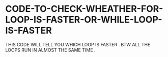 # CODE-TO-CHECK-WHEATHER-FOR-LOOP-IS-FASTER-OR-WHILE-LOOP-IS-FASTER
THIS CODE WILL TELL YOU WHICH LOOP IS FASTER . BTW ALL THE LOOPS RUN IN ALMOST THE SAME TIME .
